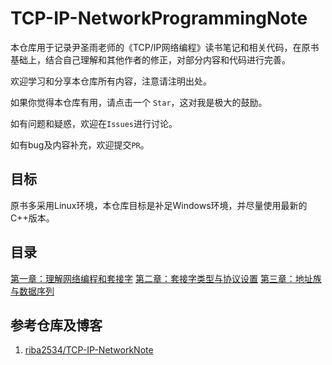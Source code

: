 # TCP-IP-NetworkProgrammingNote
本仓库用于记录尹圣雨老师的《TCP/IP网络编程》读书笔记和相关代码，在原书基础上，结合自己理解和其他作者的修正，对部分内容和代码进行完善。

欢迎学习和分享本仓库所有内容，注意请注明出处。

如果你觉得本仓库有用，请点击一个 `Star`，这对我是极大的鼓励。

如有问题和疑惑，欢迎在`Issues`进行讨论。

如有bug及内容补充，欢迎提交``PR``。

## 目标
原书多采用Linux环境，本仓库目标是补足Windows环境，并尽量使用最新的C++版本。

## 目录
[第一章：理解网络编程和套接字](ch01/理解网络编程和套接字.md)
[第二章：套接字类型与协议设置](ch02/套接字类型与协议设置.md)
[第三章：地址族与数据序列](ch03/地址族与数据序列.md)

## 参考仓库及博客
1. [riba2534/TCP-IP-NetworkNote](https://github.com/riba2534/TCP-IP-NetworkNote)